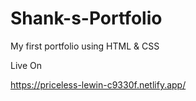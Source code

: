 # Shank-s-Portfolio
My first portfolio using HTML &amp; CSS

Live On 

https://priceless-lewin-c9330f.netlify.app/
